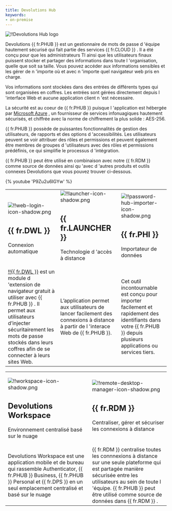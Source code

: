 ```yaml
---
title: Devolutions Hub
keywords:
- on-premise
---
```


![!!Devolutions Hub logo](https://webdevolutions.blob.core.windows.net/images/projects/password-hub/logos/password-hub-color-shadow.svg)

Devolutions {{ fr.PHUB }} est un gestionnaire de mots de passe d 'équipe hautement sécurisé qui fait partie des services {{ fr.CLOUD }} . Il a été conçu pour que les administrateurs TI ainsi que les utilisateurs finaux puissent stocker et partager des informations dans toute l 'organisation, quelle que soit sa taille. Vous pouvez accéder aux informations sensibles et les gérer de n 'importe où et avec n 'importe quel navigateur web pris en charge.  

Vos informations sont stockées dans des entrées de différents types qui sont organisées en coffres. Les entrées sont gérées directement depuis l 'interface Web et aucune application client n 'est nécessaire.  

La sécurité est au coeur de {{ fr.PHUB }} puisque l 'application est hébergée par [Microsoft Azure](/fr/kb/password-hub/knowledge-base/hosting-region-password-hub/) , un fournisseur de services infonuagiques hautement sécurisés, et chiffrée avec la norme de chiffrement la plus solide : AES-256.  

{{ fr.PHUB }} possède de puissantes fonctionnalités de gestion des utilisateurs, de rapports et des options d 'accessibilités. Les utilisateurs peuvent se voir attribuer des rôles et permissions et peuvent également être membres de groupes d 'utilisateurs avec des rôles et permissions prédéfinis, ce qui simplifie le processus d 'intégration.  

{{ fr.PHUB }} peut être utilisé en combinaison avec notre {{ fr.RDM }} comme source de données ainsi qu 'avec d 'autres produits et outils connexes Devolutions que vous pouvez trouver ci-dessous.  

{% youtube 'P9Zu2u6IGYw' %}  

<table>
	<tr>
		<td>

![!!web-login-icon-shadow.png](/img/fr/hub/Icons/web-login-icon-shadow.png)  

## {{ fr.DWL }}  

Connexion automatique 
		</td>
		<td>
![!!launcher-icon-shadow.png](/img/fr/hub/Icons/launcher-icon-shadow.png)  

## {{ fr.LAUNCHER }}  

Technologie d 'accès à distance  
		</td>
		<td>
![!!password-hub-importer-icon-shadow.png](/img/fr/hub/Icons/password-hub-importer-icon-shadow.png)  

## {{ fr.PHI }}  

Importateur de données  
		</td>
	</tr>
	<tr>
		<td>
[!!{{ fr.DWL }}](/fr/hub/dwl/overview/) est un module d 'extension de navigateur gratuit à utiliser avec {{ fr.PHUB }} . Il permet aux utilisateurs d’injecter sécuritairement les mots de passe stockés dans leurs coffres afin de se connecter à leurs sites Web. 
		</td>
		<td>
L’application permet aux utilisateurs de lancer facilement des connexions à distance à partir de l 'interace Web de {{ fr.PHUB }}. 
		</td>
		<td>
Cet outil incontournable est conçu pour importer facilement et rapidement des identifiants dans votre {{ fr.PHUB }} depuis plusieurs applications ou services tiers. 
		</td>
	</tr>
</table>


<table>
	<tr>
		<td>

![!!workspace-icon-shadow.png](/img/fr/hub/Icons/workspace-icon-shadow.png)  

## Devolutions Workspace  

Environnement centralisé basé sur le nuage  
		</td>
		<td>
![!!remote-desktop-manager-icon-shadow.png](/img/fr/hub/Icons/remote-desktop-manager-icon-shadow.png)  

## {{ fr.RDM }}  

Centraliser, gérer et sécuriser les connexions à distance  
		</td>
	</tr>
	<tr>
		<td>
Devolutions Workspace est une application mobile et de bureau qui rassemble Authenticator, {{ fr.PHUB }} Business, {{ fr.PHUB }} Personal et {{ fr.DPS }} en un seul emplacement centralisé et basé sur le nuage 
		</td>
		<td>
{{ fr.RDM }} centralise toutes les connnexions à distance sur une seule plateforme qui est partagée manière sécurisée entre les utilisateurs au sein de toute l 'équipe. {{ fr.PHUB }} peut être utilisé comme source de données dans {{ fr.RDM }} . 
		</td>
	</tr>
</table>


